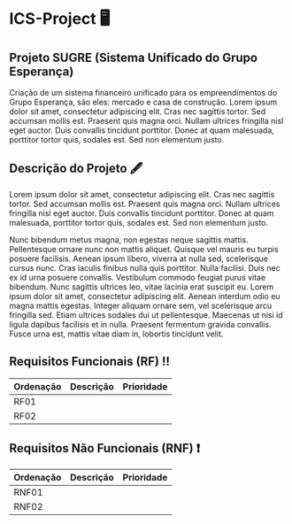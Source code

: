 # ICS-Project 🖥️

## Projeto SUGRE (Sistema Unificado do Grupo Esperança)

Criação de um sistema financeiro unificado para os empreendimentos do Grupo Esperança, são eles: mercado e casa de construção.
Lorem ipsum dolor sit amet, consectetur adipiscing elit. Cras nec sagittis tortor. Sed accumsan mollis est. Praesent quis magna orci. Nullam ultrices fringilla nisl eget auctor. Duis convallis tincidunt porttitor. Donec at quam malesuada, porttitor tortor quis, sodales est. Sed non elementum justo.

## Descrição do Projeto 🖋️

Lorem ipsum dolor sit amet, consectetur adipiscing elit. Cras nec sagittis tortor. Sed accumsan mollis est. Praesent quis magna orci. Nullam ultrices fringilla nisl eget auctor. Duis convallis tincidunt porttitor. Donec at quam malesuada, porttitor tortor quis, sodales est. Sed non elementum justo.

Nunc bibendum metus magna, non egestas neque sagittis mattis. Pellentesque ornare nunc non mattis aliquet. Quisque vel mauris eu turpis posuere facilisis. Aenean ipsum libero, viverra at nulla sed, scelerisque cursus nunc. Cras iaculis finibus nulla quis porttitor. Nulla facilisi. Duis nec ex id urna posuere convallis. Vestibulum commodo feugiat purus vitae bibendum. Nunc sagittis ultrices leo, vitae lacinia erat suscipit eu. Lorem ipsum dolor sit amet, consectetur adipiscing elit. Aenean interdum odio eu magna mattis egestas. Integer aliquam ornare sem, vel scelerisque arcu fringilla sed. Etiam ultrices sodales dui ut pellentesque. Maecenas ut nisi id ligula dapibus facilisis et in nulla. Praesent fermentum gravida convallis. Fusce urna est, mattis vitae diam in, lobortis tincidunt velit.

## Requisitos Funcionais (RF) ‼️

| **Ordenação** | **Descrição** | **Prioridade**|  
| ------------- | ------------- | ------------- |
| RF01          |               |               |    
| RF02          |               |               | 

## Requisitos Não Funcionais (RNF) ❗

| **Ordenação** | **Descrição** | **Prioridade**|  
| ------------- | ------------- | ------------- |
| RNF01         |               |               |    
| RNF02         |               |               | 
